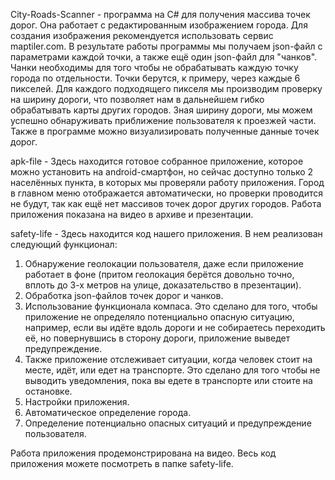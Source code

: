 City-Roads-Scanner - программа на C# для получения массива точек дорог. Она работает с редактированным изображением города. Для создания изображения рекомендуется использовать сервис maptiler.com. В результате работы программы мы получаем json-файл с параметрами каждой точки, а также ещё один json-файл для "чанков". Чанки необходимы для того чтобы не обрабатывать каждую точку города по отдельности. Точки берутся, к примеру, через каждые 6 пикселей. Для каждого подходящего пикселя мы производим проверку на ширину дороги, что позволяет нам в дальнейшем гибко обрабатывать карты других городов. Зная ширину дороги, мы можем успешно обнаруживать приближение пользователя к проезжей части. Также в программе можно визуализировать полученные данные точек дорог.

apk-file - Здесь находится готовое собранное приложение, которое можно установить на android-смартфон, но сейчас доступно только 2 населённых пункта, в которых мы проверяли работу приложения. Город в главном меню отображается автоматически, но проверки проводится не будут, так как ещё нет массивов точек дорог других городов. Работа приложения показана на видео в архиве и презентации.

safety-life - Здесь находится код нашего приложения. В нем реализован следующий функционал:
1.	Обнаружение геолокации пользователя, даже если приложение работает в фоне (притом геолокация берётся довольно точно, вплоть до 3-х метров на улице, доказательство в презентации).
2.	Обработка json-файлов точек дорог и чанков.
3.	Использование функционала компаса. Это сделано для того, чтобы приложение не определяло потенциально опасную ситуацию, например, если вы идёте вдоль дороги и не собираетесь переходить её, но повернувшись в сторону дороги, приложение выведет предупреждение.
4.	Также приложение отслеживает ситуации, когда человек стоит на месте, идёт, или едет на транспорте. Это сделано для того чтобы не выводить уведомления, пока вы едете в транспорте или стоите на остановке.
5.	Настройки приложения.
6.	Автоматическое определение города.
7.	Определение потенциально опасных ситуаций и предупреждение пользователя.

Работа приложения продемонстрирована на видео. Весь код приложения можете посмотреть в папке safety-life.

